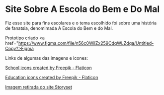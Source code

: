 # Site Sobre A Escola do Bem e Do Mal

Fiz esse site para fins escolares e o tema escolhido foi sobre uma história de fanatsia, denomimada A Escola do Bem e do Mal.

Prototipo criado <a href="https://www.figma.com/file/n56c0WilZx259CdqWLZdqa/Untitled-Copy?>Figma</a>

Links de algumas das imagens e icones:

<a href="https://www.flaticon.com/iconpacks/school" title="school icons">School icons created by Freepik - Flaticon</a>

<a href="https://www.flaticon.com/packs/education" title="education icons">Education icons created by Freepik - Flaticon</a>

<a href="https://storyset.com/education">Imagem retirada do site Storyset</a>
